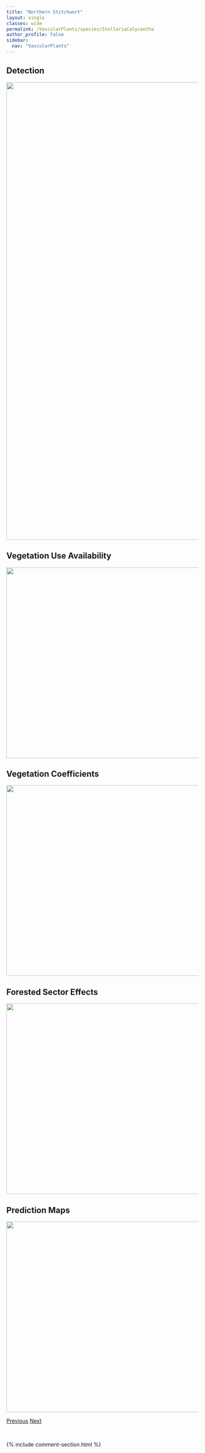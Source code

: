 ```yaml
---
title: "Northern Stitchwort"
layout: single
classes: wide
permalink: /VascularPlants/species/StellariaCalycantha
author_profile: false
sidebar:
  nav: "VascularPlants"
---
```


<h2>Detection</h2>

<a href="https://drive.google.com/uc?export=view&id=1eDbHbqKZSpKiKRveNeQMTneNNZAH-G0C">
<img src="https://drive.google.com/uc?export=view&id=1eDbHbqKZSpKiKRveNeQMTneNNZAH-G0C" height = "1200" width = "800">
</a>


<h2>Vegetation Use Availability</h2>

<a href="https://drive.google.com/uc?export=view&id=1WRM2LtgMxwwmgD3nosvZzNshrrXmfbas">
<img src="https://drive.google.com/uc?export=view&id=1WRM2LtgMxwwmgD3nosvZzNshrrXmfbas" height = "500" width = "1000">
</a>


<h2>Vegetation Coefficients</h2>

<a href="https://drive.google.com/uc?export=view&id=1R4wUieQyYokNgcoH50yNRkqnrxdMt13t">
<img src="https://drive.google.com/uc?export=view&id=1R4wUieQyYokNgcoH50yNRkqnrxdMt13t" height = "500" width = "1000">
</a>


<h2>Forested Sector Effects</h2>

<a href="https://drive.google.com/uc?export=view&id=1czwVPyANDHd-bRAa-0EK_bn1-IA_k5eD">
<img src="https://drive.google.com/uc?export=view&id=1czwVPyANDHd-bRAa-0EK_bn1-IA_k5eD" height = "500" width = "1000">
</a>


<h2>Prediction Maps</h2>

<a href="https://drive.google.com/uc?export=view&id=1A_yy52uMsSEMNMZM9Rl8d_Wl5JKVOE_v">
<img src="https://drive.google.com/uc?export=view&id=1A_yy52uMsSEMNMZM9Rl8d_Wl5JKVOE_v" height = "500" width = "1000">
</a>


<a href="/DevelopmentWebsite/VascularPlants/species/StellariaBorealis" class="pagination--pager" title="Stellaria borealis">Previous</a> <a href="/DevelopmentWebsite/VascularPlants/species/StellariaCrassifolia" class="pagination--pager" title="Stellaria crassifolia">Next</a>

<p>&nbsp;</p>

{% include comment-section.html %}
